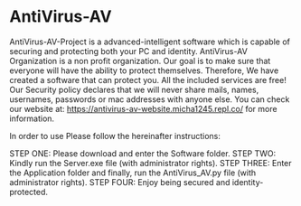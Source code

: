 # AntiVirus-AV
AntiVirus-AV-Project is a advanced-intelligent software which is capable of securing and protecting both your PC and identity.
AntiVirus-AV Organization is a non profit organization.
Our goal is to make sure that everyone will have the ability to protect themselves.
Therefore, We have created a software that can protect you. All the included services are free!
Our Security policy declares that we will never share mails, names, usernames, passwords or mac addresses with anyone else.
You can check our website at: https://antivirus-av-website.micha1245.repl.co/ for more information.

In order to use Please follow the hereinafter instructions:

STEP ONE:
Please download and enter the Software folder.
STEP TWO:
Kindly run the Server.exe file (with administrator rights).
STEP THREE:
Enter the Application folder and finally, run the AntiVirus_AV.py file (with administrator rights).
STEP FOUR:
Enjoy being secured and identity-protected.

